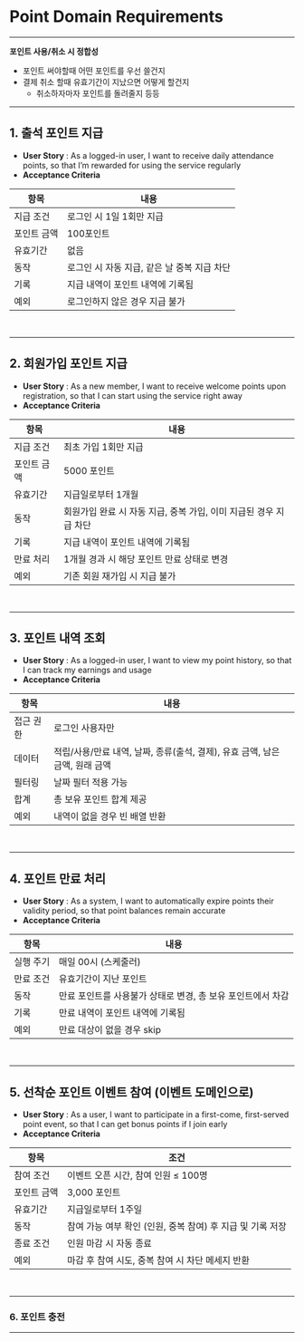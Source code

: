 # Point Domain Requirements

---

**포인트 사용/취소 시 정합성**

- 포인트 써야할때 어떤 포인트를 우선 쓸건지
- 결제 취소 할때 유효기간이 지났으면 어떻게 할건지
    - 취소하자마자 포인트를 돌려줄지 등등

---

## 1. 출석 포인트 지급

- **User Story** : As a logged-in user, I want to receive daily attendance points, so that I’m rewarded for using the service regularly
- **Acceptance Criteria**


| **항목**  | **내용**                     |
| --- |----------------------------|
| 지급 조건 | 로그인 시 1일 1회만 지급            |
| 포인트 금액 | 100포인트                     |
| 유효기간 | 없음                         |
| 동작 | 로그인 시 자동 지급, 같은 날 중복 지급 차단 |
| 기록 | 지급 내역이 포인트 내역에 기록됨         |
| 예외 | 로그인하지 않은 경우 지급 불가          |

<br/>

---

## 2. 회원가입 포인트 지급

- **User Story** : As a new member, I want to receive welcome points upon registration, so that I can start using the service right away
- **Acceptance Criteria**


| **항목** | **내용**                                  |
| --- |-----------------------------------------|
| 지급 조건 | 최초 가입 1회만 지급                            |
| 포인트 금액 | 5000 포인트                                |
| 유효기간  | 지급일로부터 1개월                              |
| 동작 | 회원가입 완료 시 자동 지급, 중복 가입, 이미 지급된 경우 지급 차단 |
| 기록 | 지급 내역이 포인트 내역에 기록됨                      |
| 만료 처리 | 1개월 경과 시 해당 포인트 만료 상태로 변경               |
| 예외 | 기존 회원 재가입 시 지급 불가                       |

<br/>

---

## 3. 포인트 내역 조회

- **User Story** : As a logged-in user, I want to view my point history, so that I can track my earnings and usage
- **Acceptance Criteria**


| **항목** | **내용** |
| --- | --- |
| 접근 권한 | 로그인 사용자만 |
| 데이터 | 적립/사용/만료 내역,  날짜, 종류(출석, 결제), 유효 금액, 남은 금액, 원래 금액 |
| 필터링 | 날짜 필터 적용 가능 |
| 합계 | 총 보유 포인트 합계 제공 |
| 예외  | 내역이 없을 경우 빈 배열 반환  |

<br/>

---

## 4. 포인트 만료 처리

- **User Story** : As a system, I want to automatically expire points their validity period, so that point balances remain accurate
- **Acceptance Criteria**


| **항목** | **내용** |
| --- | --- |
| 실행 주기 | 매일 00시 (스케줄러) |
| 만료 조건 | 유효기간이 지난 포인트 |
| 동작 | 만료 포인트를 사용불가 상태로 변경, 총 보유 포인트에서 차감 |
| 기록 | 만료 내역이 포인트 내역에 기록됨 |
| 예외 | 만료 대상이 없을 경우 skip |

<br/>

---

## 5.  선착순 포인트 이벤트 참여 (이벤트 도메인으로)

- **User Story** : As a user, I want to participate in a first-come, first-served point event, so that I can get bonus points if I join early
- **Acceptance Criteria**


| **항목** | **조건** |
| --- | --- |
| 참여 조건 | 이벤트 오픈 시간, 참여 인원 ≤ 100명 |
| 포인트 금액 | 3,000 포인트 |
| 유효기간 | 지급일로부터 1주일 |
| 동작 | 참여 가능 여부 확인 (인원, 중복 참여) 후 지급 및 기록 저장 |
| 종료 조건 | 인원 마감 시 자동 종료 |
| 예외 | 마감 후 참여 시도, 중복 참여 시 차단 메세지 반환 |

<br/>

---

### 6. 포인트 충전

---